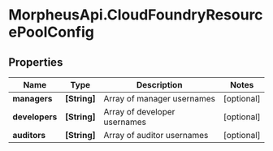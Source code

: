 # MorpheusApi.CloudFoundryResourcePoolConfig

## Properties

Name | Type | Description | Notes
------------ | ------------- | ------------- | -------------
**managers** | **[String]** | Array of manager usernames | [optional] 
**developers** | **[String]** | Array of developer usernames | [optional] 
**auditors** | **[String]** | Array of auditor usernames | [optional] 


